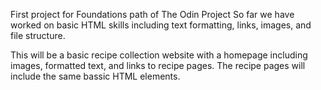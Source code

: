 First project for Foundations path of The Odin Project
So far we have worked on basic HTML skills including text formatting, links, images, and file structure.

This will be a basic recipe collection website with a homepage including images, formatted text, and links to recipe pages. The recipe pages will include the same bassic HTML elements.